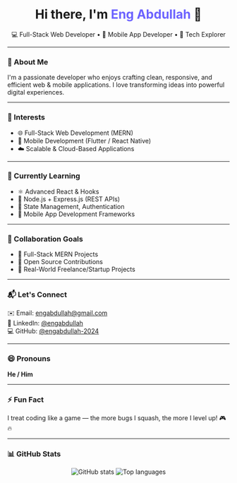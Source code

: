 <h1 align="center">Hi there, I'm <span style="color:#6C63FF">Eng Abdullah</span> 👋</h1>

<p align="center">
  💻 Full-Stack Web Developer • 📱 Mobile App Developer • 🚀 Tech Explorer
</p>

---

### 🚀 About Me
I'm a passionate developer who enjoys crafting clean, responsive, and efficient web & mobile applications. I love transforming ideas into powerful digital experiences.

---

### 🔭 Interests
- 🌐 Full-Stack Web Development (MERN)
- 📱 Mobile Development (Flutter / React Native)
- ☁️ Scalable & Cloud-Based Applications

---

### 🌱 Currently Learning
- ⚛️ Advanced React & Hooks
- 🧪 Node.js + Express.js (REST APIs)
- 🧠 State Management, Authentication
- 📲 Mobile App Development Frameworks

---

### 🤝 Collaboration Goals
- 🧩 Full-Stack MERN Projects
- 👥 Open Source Contributions
- 💼 Real-World Freelance/Startup Projects

---

### 📬 Let's Connect
<p align="left">
  ✉️ Email: <a href="mailto:engabdullah@gmail.com">engabdullah@gmail.com</a> <br/>
  🔗 LinkedIn: <a href="https://www.linkedin.com/in/engabdullah" target="_blank">@engabdullah</a> <br/>
  💻 GitHub: <a href="https://github.com/engabdullah-2024" target="_blank">@engabdullah-2024</a>
</p>

---

### 😄 Pronouns
**He / Him**

---

### ⚡ Fun Fact
I treat coding like a game — the more bugs I squash, the more I level up! 🎮🔥

---

### 📊 GitHub Stats
<p align="center">
  <img src="https://github-readme-stats.vercel.app/api?username=engabdullah-2024&show_icons=true&theme=radical" alt="GitHub stats" />
  <img src="https://github-readme-stats.vercel.app/api/top-langs/?username=engabdullah-2024&layout=compact&theme=radical" alt="Top languages" />
</p>
